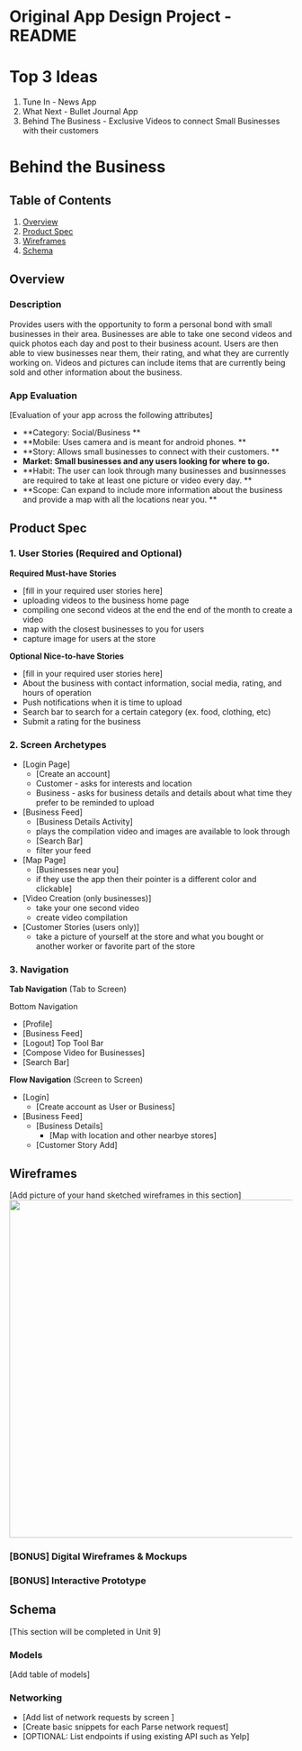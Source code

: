 Original App Design Project - README
===

# Top 3 Ideas
1. Tune In - News App
2. What Next - Bullet Journal App
3. Behind The Business - Exclusive Videos to connect Small Businesses with their customers

# Behind the Business

## Table of Contents
1. [Overview](#Overview)
1. [Product Spec](#Product-Spec)
1. [Wireframes](#Wireframes)
2. [Schema](#Schema)

## Overview
### Description
Provides users with the opportunity to form a personal bond with small businesses in their area. Businesses are able to take one second videos and quick photos each day and post to their business acount. Users are then able to view businesses near them, their rating, and what they are currently working on. Videos and pictures can include items that are currently being sold and other information about the business.

### App Evaluation
[Evaluation of your app across the following attributes]
- **Category: Social/Business **
- **Mobile: Uses camera and is meant for android phones. **
- **Story: Allows small businesses to connect with their customers. **
- **Market: Small businesses and any users looking for where to go.**
- **Habit: The user can look through many businesses and businnesses are required to take at least one picture or video every day. **
- **Scope: Can expand to include more information about the business and provide a map with all the locations near you. **

## Product Spec

### 1. User Stories (Required and Optional)

**Required Must-have Stories**

* [fill in your required user stories here]
* uploading videos to the business home page
* compiling one second videos at the end the end of the month to create a video
* map with the closest businesses to you for users
* capture image for users at the store

**Optional Nice-to-have Stories**

* [fill in your required user stories here]
* About the business with contact information, social media, rating, and hours of operation
* Push notifications when it is time to upload
* Search bar to search for a certain category (ex. food, clothing, etc)
* Submit a rating for the business

### 2. Screen Archetypes

* [Login Page]
   * [Create an account]
   * Customer - asks for interests and location
   * Business - asks for business details and details about what time they prefer to be reminded to upload
* [Business Feed]
   * [Business Details Activity]
   * plays the compilation video and images are available to look through 
   * [Search Bar]
   * filter your feed
* [Map Page]
    * [Businesses near you]
    * if they use the app then their pointer is a different color and clickable]
* [Video Creation (only businesses)]
    * take your one second video
    * create video compilation
* [Customer Stories (users only)]
    * take a picture of yourself at the store and what you bought or another worker or favorite part of the store


### 3. Navigation

**Tab Navigation** (Tab to Screen)

Bottom Navigation
* [Profile]
* [Business Feed]
* [Logout]
Top Tool Bar
* [Compose Video for Businesses]
* [Search Bar]

**Flow Navigation** (Screen to Screen)

* [Login]
   * [Create account as User or Business]
* [Business Feed]
   * [Business Details]
       * [Map with location and other nearbye stores]
   * [Customer Story Add]

## Wireframes
[Add picture of your hand sketched wireframes in this section]
<img src="YOUR_WIREFRAME_IMAGE_URL" width=600>

### [BONUS] Digital Wireframes & Mockups

### [BONUS] Interactive Prototype

## Schema 
[This section will be completed in Unit 9]
### Models
[Add table of models]
### Networking
- [Add list of network requests by screen ]
- [Create basic snippets for each Parse network request]
- [OPTIONAL: List endpoints if using existing API such as Yelp]